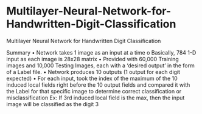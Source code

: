 # Multilayer-Neural-Network-for-Handwritten-Digit-Classification
Multilayer Neural Network for Handwritten Digit Classification

Summary
•	Network takes 1 image as an input at a time
o	Basically, 784 1-D input as each image is 28x28 matrix
•	Provided with 60,000 Training images and 10,000 Testing Images, each with a ‘desired output’ in the form of a Label file.
•	Network produces 10 outputs (1 output for each digit expected)
•	For each input, took the index of the maximum of the 10 induced local fields right before the 10 output fields and compared it with the   Label for that specific image to determine correct classification or misclassification
	    Ex: If 3rd induced local field is the max, then the input image will be classified as the digit 3
